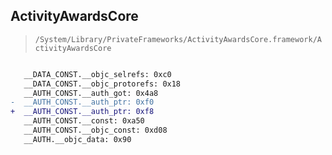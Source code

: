 ## ActivityAwardsCore

> `/System/Library/PrivateFrameworks/ActivityAwardsCore.framework/ActivityAwardsCore`

```diff

   __DATA_CONST.__objc_selrefs: 0xc0
   __DATA_CONST.__objc_protorefs: 0x18
   __AUTH_CONST.__auth_got: 0x4a8
-  __AUTH_CONST.__auth_ptr: 0xf0
+  __AUTH_CONST.__auth_ptr: 0xf8
   __AUTH_CONST.__const: 0xa50
   __AUTH_CONST.__objc_const: 0xd08
   __AUTH.__objc_data: 0x90

```
